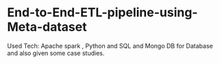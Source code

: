 # End-to-End-ETL-pipeline-using-Meta-dataset
Used Tech: Apache spark , Python and SQL and Mongo DB for Database and also given some case studies. 
